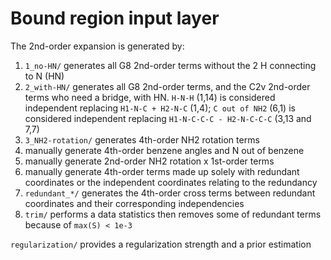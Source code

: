 # Bound region input layer
The 2nd-order expansion is generated by:
1. `1_no-HN/` generates all G8 2nd-order terms without the 2 H connecting to N (HN)
2. `2_with-HN/` generates all G8 2nd-order terms, and the C2v 2nd-order terms who need a bridge, with HN. `H-N-H` (1,14) is considered independent replacing `H1-N-C + H2-N-C` (1,4); `C out of NH2` (6,1) is considered independent replacing `H1-N-C-C-C - H2-N-C-C-C` (3,13 and 7,7)
3. `3_NH2-rotation/` generates 4th-order NH2 rotation terms
4. manually generate 4th-order benzene angles and N out of benzene
5. manually generate 2nd-order NH2 rotation x 1st-order terms
6. manually generate 4th-order terms made up solely with redundant coordinates or the independent coordinates relating to the redundancy
7. `redundant_*/` generates the 4th-order cross terms between redundant coordinates and their corresponding independencies
8. `trim/` performs a data statistics then removes some of redundant terms because of `max(S) < 1e-3`

`regularization/` provides a regularization strength and a prior estimation
